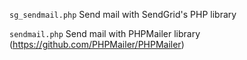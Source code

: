 `sg_sendmail.php` Send mail with SendGrid's PHP library

`sendmail.php` Send mail with PHPMailer library (https://github.com/PHPMailer/PHPMailer)
